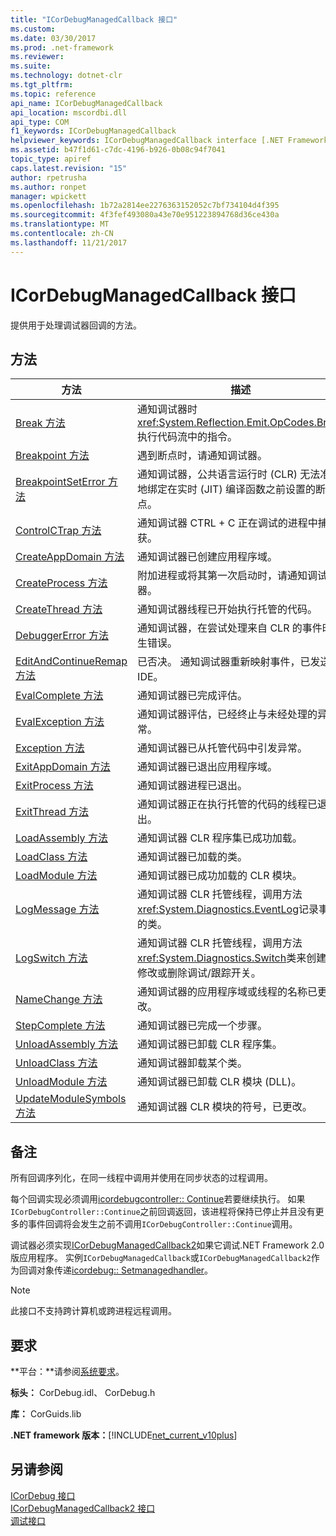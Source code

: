 ```yaml
---
title: "ICorDebugManagedCallback 接口"
ms.custom: 
ms.date: 03/30/2017
ms.prod: .net-framework
ms.reviewer: 
ms.suite: 
ms.technology: dotnet-clr
ms.tgt_pltfrm: 
ms.topic: reference
api_name: ICorDebugManagedCallback
api_location: mscordbi.dll
api_type: COM
f1_keywords: ICorDebugManagedCallback
helpviewer_keywords: ICorDebugManagedCallback interface [.NET Framework debugging]
ms.assetid: b47f1d61-c7dc-4196-b926-0b08c94f7041
topic_type: apiref
caps.latest.revision: "15"
author: rpetrusha
ms.author: ronpet
manager: wpickett
ms.openlocfilehash: 1b72a2814ee2276363152052c7bf734104d4f395
ms.sourcegitcommit: 4f3fef493080a43e70e951223894768d36ce430a
ms.translationtype: MT
ms.contentlocale: zh-CN
ms.lasthandoff: 11/21/2017
---
```

# <a name="icordebugmanagedcallback-interface"></a>ICorDebugManagedCallback 接口
提供用于处理调试器回调的方法。  
  
## <a name="methods"></a>方法  
  
|方法|描述|  
|------------|-----------------|  
|[Break 方法](../../../../docs/framework/unmanaged-api/debugging/icordebugmanagedcallback-break-method.md)|通知调试器时<xref:System.Reflection.Emit.OpCodes.Break>执行代码流中的指令。|  
|[Breakpoint 方法](../../../../docs/framework/unmanaged-api/debugging/icordebugmanagedcallback-breakpoint-method.md)|遇到断点时，请通知调试器。|  
|[BreakpointSetError 方法](../../../../docs/framework/unmanaged-api/debugging/icordebugmanagedcallback-breakpointseterror-method.md)|通知调试器，公共语言运行时 (CLR) 无法准确地绑定在实时 (JIT) 编译函数之前设置的断点。|  
|[ControlCTrap 方法](../../../../docs/framework/unmanaged-api/debugging/icordebugmanagedcallback-controlctrap-method.md)|通知调试器 CTRL + C 正在调试的进程中捕获。|  
|[CreateAppDomain 方法](../../../../docs/framework/unmanaged-api/debugging/icordebugmanagedcallback-createappdomain-method.md)|通知调试器已创建应用程序域。|  
|[CreateProcess 方法](../../../../docs/framework/unmanaged-api/debugging/icordebugmanagedcallback-createprocess-method.md)|附加进程或将其第一次启动时，请通知调试器。|  
|[CreateThread 方法](../../../../docs/framework/unmanaged-api/debugging/icordebugmanagedcallback-createthread-method.md)|通知调试器线程已开始执行托管的代码。|  
|[DebuggerError 方法](../../../../docs/framework/unmanaged-api/debugging/icordebugmanagedcallback-debuggererror-method.md)|通知调试器，在尝试处理来自 CLR 的事件时发生错误。|  
|[EditAndContinueRemap 方法](../../../../docs/framework/unmanaged-api/debugging/icordebugmanagedcallback-editandcontinueremap-method.md)|已否决。 通知调试器重新映射事件，已发送到 IDE。|  
|[EvalComplete 方法](../../../../docs/framework/unmanaged-api/debugging/icordebugmanagedcallback-evalcomplete-method.md)|通知调试器已完成评估。|  
|[EvalException 方法](../../../../docs/framework/unmanaged-api/debugging/icordebugmanagedcallback-evalexception-method.md)|通知调试器评估，已经终止与未经处理的异常。|  
|[Exception 方法](../../../../docs/framework/unmanaged-api/debugging/icordebugmanagedcallback-exception-method.md)|通知调试器已从托管代码中引发异常。|  
|[ExitAppDomain 方法](../../../../docs/framework/unmanaged-api/debugging/icordebugmanagedcallback-exitappdomain-method.md)|通知调试器已退出应用程序域。|  
|[ExitProcess 方法](../../../../docs/framework/unmanaged-api/debugging/icordebugmanagedcallback-exitprocess-method.md)|通知调试器进程已退出。|  
|[ExitThread 方法](../../../../docs/framework/unmanaged-api/debugging/icordebugmanagedcallback-exitthread-method.md)|通知调试器正在执行托管的代码的线程已退出。|  
|[LoadAssembly 方法](../../../../docs/framework/unmanaged-api/debugging/icordebugmanagedcallback-loadassembly-method.md)|通知调试器 CLR 程序集已成功加载。|  
|[LoadClass 方法](../../../../docs/framework/unmanaged-api/debugging/icordebugmanagedcallback-loadclass-method.md)|通知调试器已加载的类。|  
|[LoadModule 方法](../../../../docs/framework/unmanaged-api/debugging/icordebugmanagedcallback-loadmodule-method.md)|通知调试器已成功加载的 CLR 模块。|  
|[LogMessage 方法](../../../../docs/framework/unmanaged-api/debugging/icordebugmanagedcallback-logmessage-method.md)|通知调试器 CLR 托管线程，调用方法<xref:System.Diagnostics.EventLog>记录事件的类。|  
|[LogSwitch 方法](../../../../docs/framework/unmanaged-api/debugging/icordebugmanagedcallback-logswitch-method.md)|通知调试器 CLR 托管线程，调用方法<xref:System.Diagnostics.Switch>类来创建、 修改或删除调试/跟踪开关。|  
|[NameChange 方法](../../../../docs/framework/unmanaged-api/debugging/icordebugmanagedcallback-namechange-method.md)|通知调试器的应用程序域或线程的名称已更改。|  
|[StepComplete 方法](../../../../docs/framework/unmanaged-api/debugging/icordebugmanagedcallback-stepcomplete-method.md)|通知调试器已完成一个步骤。|  
|[UnloadAssembly 方法](../../../../docs/framework/unmanaged-api/debugging/icordebugmanagedcallback-unloadassembly-method.md)|通知调试器已卸载 CLR 程序集。|  
|[UnloadClass 方法](../../../../docs/framework/unmanaged-api/debugging/icordebugmanagedcallback-unloadclass-method.md)|通知调试器卸载某个类。|  
|[UnloadModule 方法](../../../../docs/framework/unmanaged-api/debugging/icordebugmanagedcallback-unloadmodule-method.md)|通知调试器已卸载 CLR 模块 (DLL)。|  
|[UpdateModuleSymbols 方法](../../../../docs/framework/unmanaged-api/debugging/icordebugmanagedcallback-updatemodulesymbols-method.md)|通知调试器 CLR 模块的符号，已更改。|  
  
## <a name="remarks"></a>备注  
 所有回调序列化，在同一线程中调用并使用在同步状态的过程调用。  
  
 每个回调实现必须调用[icordebugcontroller:: Continue](../../../../docs/framework/unmanaged-api/debugging/icordebugcontroller-continue-method.md)若要继续执行。 如果`ICorDebugController::Continue`之前回调返回，该进程将保持已停止并且没有更多的事件回调将会发生之前不调用`ICorDebugController::Continue`调用。  
  
 调试器必须实现[ICorDebugManagedCallback2](../../../../docs/framework/unmanaged-api/debugging/icordebugmanagedcallback2-interface.md)如果它调试.NET Framework 2.0 版应用程序。 实例`ICorDebugManagedCallback`或`ICorDebugManagedCallback2`作为回调对象传递[icordebug:: Setmanagedhandler](../../../../docs/framework/unmanaged-api/debugging/icordebug-setmanagedhandler-method.md)。  
  
> [!NOTE]
>  此接口不支持跨计算机或跨进程远程调用。  
  
## <a name="requirements"></a>要求  
 **平台：**请参阅[系统要求](../../../../docs/framework/get-started/system-requirements.md)。  
  
 **标头：** CorDebug.idl、 CorDebug.h  
  
 **库：** CorGuids.lib  
  
 **.NET framework 版本：**[!INCLUDE[net_current_v10plus](../../../../includes/net-current-v10plus-md.md)]  
  
## <a name="see-also"></a>另请参阅  
 [ICorDebug 接口](../../../../docs/framework/unmanaged-api/debugging/icordebug-interface.md)  
 [ICorDebugManagedCallback2 接口](../../../../docs/framework/unmanaged-api/debugging/icordebugmanagedcallback2-interface.md)  
 [调试接口](../../../../docs/framework/unmanaged-api/debugging/debugging-interfaces.md)
